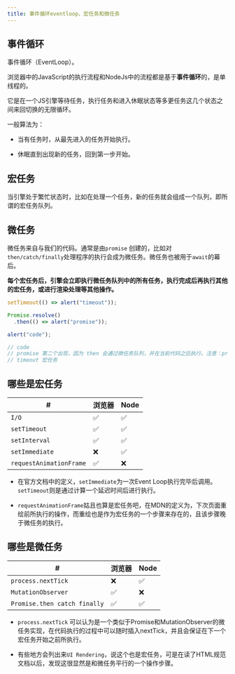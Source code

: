 ```yaml
---
title: 事件循环eventloop，宏任务和微任务
---
```


## 事件循环

事件循环（EventLoop）。

浏览器中的JavaScript的执行流程和NodeJs中的流程都是基于**事件循环**的，是单线程的。

它是在一个JS引擎等待任务，执行任务和进入休眠状态等多更任务这几个状态之间来回切换的无限循环。

一般算法为：

- 当有任务时，从最先进入的任务开始执行。

- 休眠直到出现新的任务，回到第一步开始。

## 宏任务

当引擎处于繁忙状态时，比如在处理一个任务，新的任务就会组成一个队列，即所谓的宏任务队列。

## 微任务

微任务来自与我们的代码。通常是由`promise` 创建的，比如对`then/catch/finally`处理程序的执行会成为微任务。微任务也被用于`await`的幕后。

**每个宏任务后，引擎会立即执行微任务队列中的所有任务，执行完成后再执行其他的宏任务，或进行渲染处理等其他操作。**

```js
setTimeout(() => alert("timeout"));

Promise.resolve()
  .then(() => alert("promise"));

alert("code");

// code
// promise 第二个出现，因为 then 会通过微任务队列，并在当前代码之后执行。注意：promise.reslove本身是同步的。
// timeout 宏任务
```

## 哪些是宏任务

|  #   | 浏览器  |  Node   |
|  ----  | ----  |  ----  |
| `I/O`  | ✅ |  ✅  |
| `setTimeout`  | ✅ |  ✅  |
| `setInterval`  | ✅ |  ✅  |
| `setImmediate`  | ❌ |  ✅  |
| `requestAnimationFrame`  | ✅ |  ❌  |

- 在官方文档中的定义，`setImmediate`为一次Event Loop执行完毕后调用。`setTimeout`则是通过计算一个延迟时间后进行执行。

- `requestAnimationFrame`姑且也算是宏任务吧，在MDN的定义为，下次页面重绘前所执行的操作，而重绘也是作为宏任务的一个步骤来存在的，且该步骤晚于微任务的执行。

## 哪些是微任务

|  #   | 浏览器  |  Node   |
|  ----  | ----  |  ----  |
| `process.nextTick`  | ❌ |  ✅  |
| `MutationObserver`  | ✅ |  ❌  |
| `Promise.then catch finally`  | ✅ |  ✅  |

- `process.nextTick` 可以认为是一个类似于Promise和MutationObserver的微任务实现，在代码执行的过程中可以随时插入nextTick，并且会保证在下一个宏任务开始之前所执行。

- 有些地方会列出来`UI Rendering`，说这个也是宏任务，可是在读了HTML规范文档以后，发现这很显然是和微任务平行的一个操作步骤。